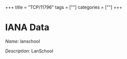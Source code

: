 +++
title = "TCP/11796"
tags = [""]
categories = [""]
+++

# IANA Data

_Name:_ lanschool

_Description:_ LanSchool

